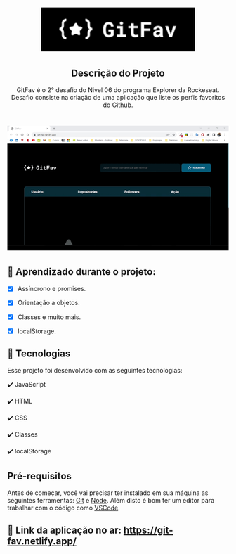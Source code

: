 <h1 align="center">
  <img src="./assets/git-fav-logo.png" height="100px" alt="Git Fav"/>
</h1>

<h2 align="center" >Descrição do Projeto</h2>
<p align="center">
 GitFav é o 2° desafio do Nivel 06 do programa Explorer da Rockeseat. Desafio consiste na criação de uma aplicação que liste os perfis favoritos do Github.
</p>

<h1 align="center"> 
  <img alt="logo" title="#logo" src="./assets/git-fav.gif" />
</h1>  

## 🔎 Aprendizado durante o projeto:

- [x] Assíncrono e promises.
- [x] Orientação a objetos.
- [x] Classes e muito mais.
- [x] localStorage.


## :rocket: Tecnologias 

Esse projeto foi desenvolvido com as seguintes tecnologias:

✔️ JavaScript

✔️ HTML

✔️ CSS

✔️ Classes

✔️ localStorage


<h2>Pré-requisitos</h2>

Antes de começar, você vai precisar ter instalado em sua máquina as seguintes ferramentas:
[Git](https://git-scm.com) e [Node](https://nodejs.org/pt-br/).
Além disto é bom ter um editor para trabalhar com o código como [VSCode](https://code.visualstudio.com/).

## 🔗 Link da aplicação no ar: https://git-fav.netlify.app/
